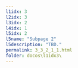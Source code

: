 ```yaml
---
l1idx: 3
l2idx: 3
l3idx: 2
l4idx: 1
l5idx: 2
l5name: "Subpage 2"
l5description: "TBD."
permalink: 3_3_2_1_1.html
folder: docos\l1idx3\
---
```

